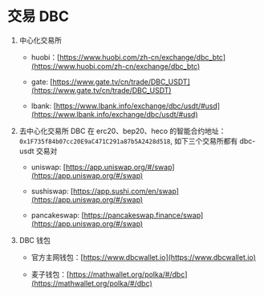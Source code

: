 # 交易 DBC

1. 中心化交易所

   - huobi：[https://www.huobi.com/zh-cn/exchange/dbc_btc](https://www.huobi.com/zh-cn/exchange/dbc_btc)

   - gate: [https://www.gate.tv/cn/trade/DBC_USDT](https://www.gate.tv/cn/trade/DBC_USDT)

   - lbank: [https://www.lbank.info/exchange/dbc/usdt/#usd](https://www.lbank.info/exchange/dbc/usdt/#usd)

2. 去中心化交易所
   DBC 在 erc20、bep20、heco 的智能合约地址： `0x1F735f84b07cc20E9aC471C291a87b5A2428d518`, 如下三个交易所都有 dbc-usdt 交易对

   - uniswap: [https://app.uniswap.org/#/swap](https://app.uniswap.org/#/swap)

   - sushiswap: [https://app.sushi.com/en/swap](https://app.uniswap.org/#/swap)

   - pancakeswap: [https://pancakeswap.finance/swap](https://app.uniswap.org/#/swap)

3. DBC 钱包

   - 官方主网钱包：[https://www.dbcwallet.io](https://www.dbcwallet.io)

   - 麦子钱包：[https://mathwallet.org/polka/#/dbc](https://mathwallet.org/polka/#/dbc)

